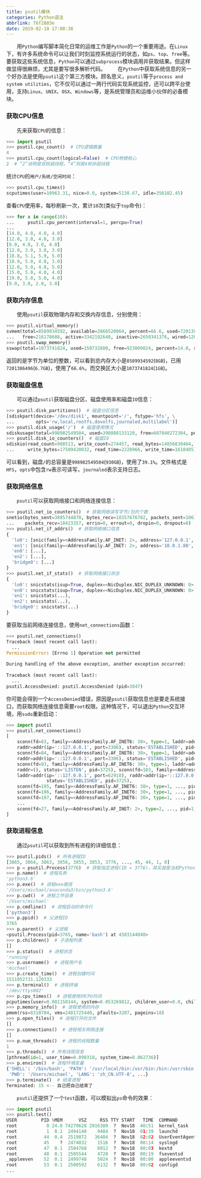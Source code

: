 ```yaml
---
title: psutil模块
categories: Python语法
abbrlink: 76f2803e
date: 2019-02-10 17:08:38
---
```

&emsp;&emsp;用`Python`编写脚本简化日常的运维工作是`Python`的一个重要用途。在`Linux`下，有许多系统命令可以让我们时刻监控系统运行的状态，如`ps`、`top`、`free`等。要获取这些系统信息，`Python`可以通过`subprocess`模块调用并获取结果。但这样做显得很麻烦，尤其是要写很多解析代码。<!--more-->
&emsp;&emsp;在`Python`中获取系统信息的另一个好办法是使用`psutil`这个第三方模块。顾名思义，`psutil`等于`process and system utilities`，它不仅可以通过一两行代码实现系统监控，还可以跨平台使用，支持`Linux`、`UNIX`、`OSX`、`Windows`等，是系统管理员和运维小伙伴的必备模块。

### 获取CPU信息

&emsp;&emsp;先来获取`CPU`的信息：

``` python
>>> import psutil
>>> psutil.cpu_count()  # CPU逻辑数量
4
>>> psutil.cpu_count(logical=False)  # CPU物理核心
2  # “2”说明是双核超线程，“4”则是4核非超线程
```

统计`CPU`的`用户/系统/空闲时间`：

``` python
>>> psutil.cpu_times()
scputimes(user=10963.31, nice=0.0, system=5138.67, idle=356102.45)
```

查看`CPU`使用率，每秒刷新一次，累计`10`次(类似于`top`命令)：

``` python
>>> for x in range(10):
...     psutil.cpu_percent(interval=1, percpu=True)
...
[14.0, 4.0, 4.0, 4.0]
[12.0, 3.0, 4.0, 3.0]
[8.0, 4.0, 3.0, 4.0]
[12.0, 3.0, 3.0, 3.0]
[18.8, 5.1, 5.9, 5.0]
[10.9, 5.0, 4.0, 3.0]
[12.0, 5.0, 4.0, 5.0]
[15.0, 5.0, 4.0, 4.0]
[19.0, 5.0, 5.0, 4.0]
[9.0, 3.0, 2.0, 3.0]
```

### 获取内存信息

&emsp;&emsp;使用`psutil`获取物理内存和交换内存信息，分别使用：

``` python
>>> psutil.virtual_memory()
svmem(total=8589934592, available=2866520064, percent=66.6, used=7201386496, \
...   free=216178688, active=3342192640, inactive=2650341376, wired=1208852480)
>>> psutil.swap_memory()
sswap(total=1073741824, used=150732800, free=923009024, percent=14.0, sin=10705981440, sout=40353792)
```

返回的是字节为单位的整数，可以看到总内存大小是`8589934592`(`8GB`)，已用`7201386496`(`6.7GB`)，使用了`66.6%`，而交换区大小是`1073741824`(`1GB`)。

### 获取磁盘信息

&emsp;&emsp;可以通过`psutil`获取磁盘分区、磁盘使用率和磁盘`IO`信息：

``` python
>>> psutil.disk_partitions()  # 磁盘分区信息
[sdiskpart(device='/dev/disk1', mountpoint='/', fstype='hfs', \
...        opts='rw,local,rootfs,dovolfs,journaled,multilabel')]
>>> psutil.disk_usage('/')  # 磁盘使用情况
sdiskusage(total=998982549504, used=390880133120, free=607840272384, percent=39.1)
>>> psutil.disk_io_counters()  # 磁盘IO
sdiskio(read_count=988513, write_count=274457, read_bytes=14856830464, \
...     write_bytes=17509420032, read_time=2228966, write_time=1618405)
```

可以看到，磁盘`/`的总容量是`998982549504`(`930GB`)，使用了`39.1%`。文件格式是`HFS`，`opts`中包含`rw`表示可读写，`journaled`表示支持日志。

### 获取网络信息

&emsp;&emsp;`psutil`可以获取网络接口和网络连接信息：

``` python
>>> psutil.net_io_counters()  # 获取网络读写字节/包的个数
snetio(bytes_sent=3885744870, bytes_recv=10357676702, packets_sent=10613069, \
...    packets_recv=10423357, errin=0, errout=0, dropin=0, dropout=0)
>>> psutil.net_if_addrs()  # 获取网络接口信息
{
  'lo0': [snic(family=<AddressFamily.AF_INET: 2>, address='127.0.0.1', netmask='255.0.0.0'), ...],
  'en1': [snic(family=<AddressFamily.AF_INET: 2>, address='10.0.1.80', netmask='255.255.255.0'), ...],
  'en0': [...],
  'en2': [...],
  'bridge0': [...]
}
>>> psutil.net_if_stats()  # 获取网络接口状态
{
  'lo0': snicstats(isup=True, duplex=<NicDuplex.NIC_DUPLEX_UNKNOWN: 0>, speed=0, mtu=16384),
  'en0': snicstats(isup=True, duplex=<NicDuplex.NIC_DUPLEX_UNKNOWN: 0>, speed=0, mtu=1500),
  'en1': snicstats(...),
  'en2': snicstats(...),
  'bridge0': snicstats(...)
}
```

要获取当前网络连接信息，使用`net_connections`函数：

``` python
>>> psutil.net_connections()
Traceback (most recent call last):
  ...
PermissionError: [Errno 1] Operation not permitted
​
During handling of the above exception, another exception occurred:
​
Traceback (most recent call last):
  ...
psutil.AccessDenied: psutil.AccessDenied (pid=3847)
```

你可能会得到一个`AccessDenied`错误，原因是`psutil`获取信息也是要走系统接口，而获取网络连接信息需要`root`权限。这种情况下，可以退出`Python`交互环境，用`sudo`重新启动：

``` python
>>> import psutil
>>> psutil.net_connections()
[
    sconn(fd=83, family=<AddressFamily.AF_INET6: 30>, type=1, laddr=addr(ip='::127.0.0.1', port=62911), \
    raddr=addr(ip='::127.0.0.1', port=3306), status='ESTABLISHED', pid=3725), \
    sconn(fd=84, family=<AddressFamily.AF_INET6: 30>, type=1, laddr=addr(ip='::127.0.0.1', port=62905), \
    raddr=addr(ip='::127.0.0.1', port=3306), status='ESTABLISHED', pid=3725),
    sconn(fd=93, family=<AddressFamily.AF_INET6: 30>, type=1, laddr=addr(ip='::', port=8080), \
    raddr=(), status='LISTEN', pid=3725), sconn(fd=103, family=<AddressFamily.AF_INET6: 30>, type=1, \
    laddr=addr(ip='::127.0.0.1', port=62918), raddr=addr(ip='::127.0.0.1', port=3306), \
               status='ESTABLISHED', pid=3725),
    sconn(fd=105, family=<AddressFamily.AF_INET6: 30>, type=1, ..., pid=3725),
    sconn(fd=106, family=<AddressFamily.AF_INET6: 30>, type=1, ..., pid=3725),
    sconn(fd=107, family=<AddressFamily.AF_INET6: 30>, type=1, ..., pid=3725),
    ...
    sconn(fd=27, family=<AddressFamily.AF_INET: 2>, type=2, ..., pid=1)
]
```

### 获取进程信息

&emsp;&emsp;通过`psutil`可以获取到所有进程的详细信息：

``` python
>>> psutil.pids()  # 所有进程ID
[3865, 3864, 3863, 3856, 3855, 3853, 3776, ..., 45, 44, 1, 0]
>>> p = psutil.Process(3776)  # 获取指定进程(ID = 3776)，其实就是当前Python交互环境
>>> p.name()  # 进程名称
'python3.6'
>>> p.exe()  # 进程exe路径
'/Users/michael/anaconda3/bin/python3.6'
>>> p.cwd()  # 进程工作目录
'/Users/michael'
>>> p.cmdline()  # 进程启动的命令行
['python3']
>>> p.ppid()  # 父进程ID
3765
>>> p.parent()  # 父进程
<psutil.Process(pid=3765, name='bash') at 4503144040>
>>> p.children()  # 子进程列表
[]
>>> p.status()  # 进程状态
'running'
>>> p.username()  # 进程用户名
'michael'
>>> p.create_time()  # 进程创建时间
1511052731.120333
>>> p.terminal()  # 进程终端
'/dev/ttys002'
>>> p.cpu_times()  # 进程使用的CPU时间
pcputimes(user=0.081150144, system=0.053269812, children_user=0.0, children_system=0.0)
>>> p.memory_info()  # 进程使用的内存
pmem(rss=8310784, vms=2481725440, pfaults=3207, pageins=18)
>>> p.open_files()  # 进程打开的文件
[]
>>> p.connections()  # 进程相关网络连接
[]
>>> p.num_threads()  # 进程的线程数量
1
>>> p.threads()  # 所有线程信息
[pthread(id=1, user_time=0.090318, system_time=0.062736)]
>>> p.environ()  # 进程环境变量
{'SHELL': '/bin/bash', 'PATH': '/usr/local/bin:/usr/bin:/bin:/usr/sbin:/sbin:...', \
 'PWD': '/Users/michael', 'LANG': 'zh_CN.UTF-8', ...}
>>> p.terminate()  # 结束进程
Terminated: 15 <-- 自己把自己结束了
```

&emsp;&emsp;`psutil`还提供了一个`test`函数，可以模拟出`ps`命令的效果：

``` python
>>> import psutil
>>> psutil.test()
USER         PID %MEM      VSZ     RSS TTY START   TIME  COMMAND
root           0 24.0 74270628 2016380  ?  Nov18  40:51  kernel_task
root           1  0.1  2494140    9484  ?  Nov18  01:39  launchd
root          44  0.4  2519872   36404  ?  Nov18  02:02  UserEventAgent
root          45    ?  2474032    1516  ?  Nov18  00:14  syslogd
root          47  0.1  2504768    8912  ?  Nov18  00:03  kextd
root          48  0.1  2505544    4720  ?  Nov18  00:19  fseventsd
_appleeven    52  0.1  2499748    5024  ?  Nov18  00:00  appleeventsd
root          53  0.1  2500592    6132  ?  Nov18  00:02  configd
...
```